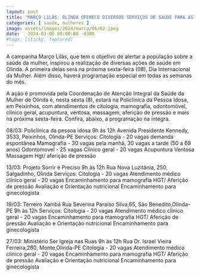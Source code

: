 ```yaml
---
layout: post
title: "MARÇO LILÁS: OLINDA OFERECE DIVERSOS SERVIÇOS DE SAÚDE PARA AS MULHERES AO LONGO DO MÊS."
categories: [ saude, mulheres ]
image: assets/images/2024/marco/06/02.jpeg
date:   2024-03-06 00:00:00 -0300
#tags: [sticky, featured]
---
```

A campanha Março Lilás, que tem o objetivo de alertar a população sobre a saúde da mulher, inspirou a realização de diversas ações de saúde em Olinda. A primeira delas será na próxima sexta-feira (08), Dia Internacional da Mulher. Além disso, haverá programação especial em todas as semanas do mês.

A ação é promovida pela Coordenação de Atenção Integral da Saúde da Mulher de Olinda e, nesta sexta (8), estará na Policlínica da Pessoa Idosa, em Peixinhos, com atendimentos de citologia, mamografia, odontomóvel, clínico geral, acupuntura, ventosa, massagem, aferição de pressão e mais na próxima sexta-feira. Confira, abaixo, a programação na íntegra.

08/03: Policlínica da pessoa idosa
9h às 12h
Avenida Presidente Kennedy, 3533, Peixinhos, Olinda-PE
Serviços:
Citologia - 20 vagas demanda espontânea
Mamografia - 30 vagas pela manhã, 30 vagas a tarde (50 a 69 anos)
Odontomovel - 25 vagas
Clínico geral - 20 vagas
Acupuntura
Ventosa
Massagem
Hgt/ aferição de pressão

13/03: Projeto Sorrir é Preciso
9h às 12h
Rua Nova Luzitânia, 250, Salgadinho, Olinda
Serviços:
Citologia - 20 vagas
Atendimento médico clínico geral - 20 vagas
Encaminhamento para mamografia
HGT/ Aferição de pressão
Avaliação e Orientação nutricional
Encaminhamento para ginecologista

19/03: Terreiro Xambá
Rua Severina Paraíso Silva,65, São Benedito,Olinda-PE
9h às 12h
Serviços:
Citologia - 20 vagas
Atendimento médico clínico geral - 20 vagas
Encaminhamento para mamografia
HGT/ Aferição de pressão
Avaliação e Orientação nutricional
Encaminhamento para ginecologista

27/03: Ministério Ser Igreja nas Ruas
9h às 12h
Rua Dr. Israel Vieira Ferreira,260, Monte,Olinda-PE
Citologia - 20 vagas
Atendimento médico clínico geral - 20 vagas
Encaminhamento para mamografia
HGT/ Aferição de pressão
Avaliação e Orientação nutricional
Encaminhamento para ginecologista